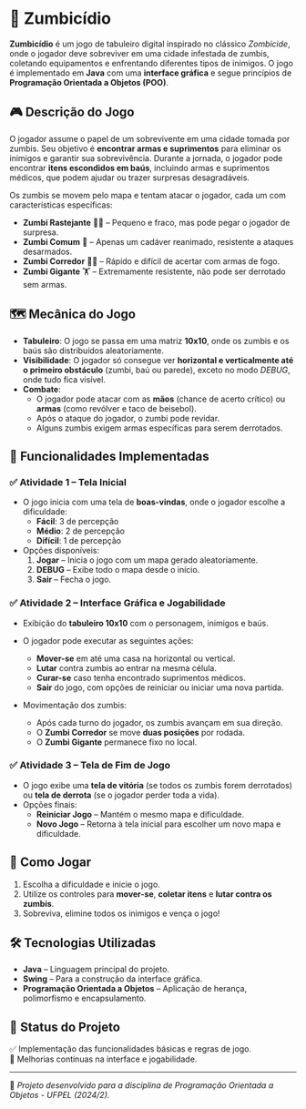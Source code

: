 # 🧟 Zumbicídio

**Zumbicídio** é um jogo de tabuleiro digital inspirado no clássico *Zombicide*, onde o jogador deve sobreviver em uma cidade infestada de zumbis, coletando equipamentos e enfrentando diferentes tipos de inimigos. O jogo é implementado em **Java** com uma **interface gráfica** e segue princípios de **Programação Orientada a Objetos (POO)**.

## 🎮 Descrição do Jogo

O jogador assume o papel de um sobrevivente em uma cidade tomada por zumbis. Seu objetivo é **encontrar armas e suprimentos** para eliminar os inimigos e garantir sua sobrevivência. Durante a jornada, o jogador pode encontrar **itens escondidos em baús**, incluindo armas e suprimentos médicos, que podem ajudar ou trazer surpresas desagradáveis. 

Os zumbis se movem pelo mapa e tentam atacar o jogador, cada um com características específicas:

- **Zumbi Rastejante** 🧟‍♂️ – Pequeno e fraco, mas pode pegar o jogador de surpresa.
- **Zumbi Comum** 🧟 – Apenas um cadáver reanimado, resistente a ataques desarmados.
- **Zumbi Corredor** 🏃‍♂️ – Rápido e difícil de acertar com armas de fogo.
- **Zumbi Gigante** 🏋️ – Extremamente resistente, não pode ser derrotado sem armas.

## 🗺️ Mecânica do Jogo

- **Tabuleiro**: O jogo se passa em uma matriz **10x10**, onde os zumbis e os baús são distribuídos aleatoriamente.
- **Visibilidade**: O jogador só consegue ver **horizontal e verticalmente até o primeiro obstáculo** (zumbi, baú ou parede), exceto no modo *DEBUG*, onde tudo fica visível.
- **Combate**:
  - O jogador pode atacar com as **mãos** (chance de acerto crítico) ou **armas** (como revólver e taco de beisebol).
  - Após o ataque do jogador, o zumbi pode revidar.
  - Alguns zumbis exigem armas específicas para serem derrotados.

## 📜 Funcionalidades Implementadas

### ✅ Atividade 1 – Tela Inicial
- O jogo inicia com uma tela de **boas-vindas**, onde o jogador escolhe a dificuldade:
  - **Fácil**: 3 de percepção
  - **Médio**: 2 de percepção
  - **Difícil**: 1 de percepção
- Opções disponíveis:
  1. **Jogar** – Inicia o jogo com um mapa gerado aleatoriamente.
  2. **DEBUG** – Exibe todo o mapa desde o início.
  3. **Sair** – Fecha o jogo.

### ✅ Atividade 2 – Interface Gráfica e Jogabilidade
- Exibição do **tabuleiro 10x10** com o personagem, inimigos e baús.
- O jogador pode executar as seguintes ações:
  - **Mover-se** em até uma casa na horizontal ou vertical.
  - **Lutar** contra zumbis ao entrar na mesma célula.
  - **Curar-se** caso tenha encontrado suprimentos médicos.
  - **Sair** do jogo, com opções de reiniciar ou iniciar uma nova partida.

- Movimentação dos zumbis:
  - Após cada turno do jogador, os zumbis avançam em sua direção.
  - O **Zumbi Corredor** se move **duas posições** por rodada.
  - O **Zumbi Gigante** permanece fixo no local.

### ✅ Atividade 3 – Tela de Fim de Jogo
- O jogo exibe uma **tela de vitória** (se todos os zumbis forem derrotados) ou **tela de derrota** (se o jogador perder toda a vida).
- Opções finais:
  - **Reiniciar Jogo** – Mantém o mesmo mapa e dificuldade.
  - **Novo Jogo** – Retorna à tela inicial para escolher um novo mapa e dificuldade.

## 🚀 Como Jogar
1. Escolha a dificuldade e inicie o jogo.
2. Utilize os controles para **mover-se**, **coletar itens** e **lutar contra os zumbis**.
3. Sobreviva, elimine todos os inimigos e vença o jogo!

## 🛠️ Tecnologias Utilizadas
- **Java** – Linguagem principal do projeto.
- **Swing** – Para a construção da interface gráfica.
- **Programação Orientada a Objetos** – Aplicação de herança, polimorfismo e encapsulamento.

## 📌 Status do Projeto
✅ Implementação das funcionalidades básicas e regras de jogo.  
🔄 Melhorias contínuas na interface e jogabilidade.  

---
📍 *Projeto desenvolvido para a disciplina de Programação Orientada a Objetos - UFPEL (2024/2).*  
